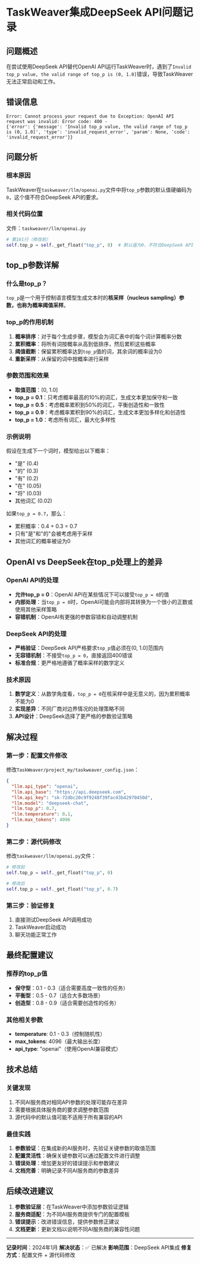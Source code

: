 # TaskWeaver集成DeepSeek API问题记录

## 问题概述

在尝试使用DeepSeek API替代OpenAI API运行TaskWeaver时，遇到了`Invalid top_p value, the valid range of top_p is (0, 1.0]`错误，导致TaskWeaver无法正常启动和工作。

## 错误信息

```
Error: Cannot process your request due to Exception: OpenAI API request was invalid: Error code: 400 - 
{'error': {'message': 'Invalid top_p value, the valid range of top_p is (0, 1.0]', 'type': 'invalid_request_error', 'param': None, 'code': 'invalid_request_error'}}
```

## 问题分析

### 根本原因
TaskWeaver在`taskweaver/llm/openai.py`文件中将`top_p`参数的默认值硬编码为`0`，这个值不符合DeepSeek API的要求。

### 相关代码位置
文件：`taskweaver/llm/openai.py`
```python
# 第101行（修改前）
self.top_p = self._get_float("top_p", 0)  # 默认值为0，不符合DeepSeek API要求
```

## top_p参数详解

### 什么是top_p？
`top_p`是一个用于控制语言模型生成文本时的**核采样（nucleus sampling）**参数，也称为**概率阈值采样**。

### top_p的作用机制

1. **概率排序**：对于每个生成步骤，模型会为词汇表中的每个词计算概率分数
2. **累积概率**：将所有词按概率从高到低排序，然后累积这些概率
3. **阈值截断**：保留累积概率达到`top_p`值的词，其余词的概率设为0
4. **重新采样**：从保留的词中按概率进行采样

### 参数范围和效果

- **取值范围**：(0, 1.0]
- **top_p = 0.1**：只考虑概率最高的10%的词汇，生成文本更加保守和一致
- **top_p = 0.5**：考虑概率累积到50%的词汇，平衡创造性和一致性
- **top_p = 0.9**：考虑概率累积到90%的词汇，生成文本更加多样化和创造性
- **top_p = 1.0**：考虑所有词汇，最大化多样性

### 示例说明
假设在生成下一个词时，模型给出以下概率：
- "是" (0.4)
- "的" (0.3)
- "有" (0.2)
- "在" (0.05)
- "将" (0.03)
- 其他词汇 (0.02)

如果`top_p = 0.7`，那么：
- 累积概率：0.4 + 0.3 = 0.7
- 只有"是"和"的"会被考虑用于采样
- 其他词汇的概率被设为0

## OpenAI vs DeepSeek在top_p处理上的差异

### OpenAI API的处理
- **允许top_p = 0**：OpenAI API在某些情况下可以接受`top_p = 0`的值
- **内部处理**：当`top_p = 0`时，OpenAI可能会内部将其转换为一个很小的正数或使用其他采样策略
- **容错机制**：OpenAI有更强的参数容错和自动调整机制

### DeepSeek API的处理
- **严格验证**：DeepSeek API严格要求`top_p`值必须在(0, 1.0]范围内
- **无容错机制**：不接受`top_p = 0`，直接返回400错误
- **标准合规**：更严格地遵循了概率采样的数学定义

### 技术原因
1. **数学定义**：从数学角度看，`top_p = 0`在核采样中是无意义的，因为累积概率不能为0
2. **实现差异**：不同厂商对边界情况的处理策略不同
3. **API设计**：DeepSeek选择了更严格的参数验证策略

## 解决过程

### 第一步：配置文件修改
修改`TaskWeaver/project_my/taskweaver_config.json`：
```json
{
  "llm.api_type": "openai",
  "llm.api_base": "https://api.deepseek.com",
  "llm.api_key": "sk-72dbc20c9f9248f39fac43b42970450d",
  "llm.model": "deepseek-chat",
  "llm.top_p": 0.7,
  "llm.temperature": 0.1,
  "llm.max_tokens": 4096
}
```

### 第二步：源代码修改
修改`taskweaver/llm/openai.py`文件：
```python
# 修改前
self.top_p = self._get_float("top_p", 0)

# 修改后
self.top_p = self._get_float("top_p", 0.7)
```

### 第三步：验证修复
1. 直接测试DeepSeek API调用成功
2. TaskWeaver启动成功
3. 聊天功能正常工作

## 最终配置建议

### 推荐的top_p值
- **保守型**：0.1 - 0.3（适合需要高度一致性的任务）
- **平衡型**：0.5 - 0.7（适合大多数场景）
- **创造型**：0.8 - 0.9（适合需要创造性的任务）

### 其他相关参数
- **temperature**: 0.1 - 0.3（控制随机性）
- **max_tokens**: 4096（最大输出长度）
- **api_type**: "openai"（使用OpenAI兼容模式）

## 技术总结

### 关键发现
1. 不同AI服务商对相同API参数的处理可能存在差异
2. 需要根据具体服务商的要求调整参数范围
3. 源代码中的默认值可能不适用于所有兼容的API

### 最佳实践
1. **参数验证**：在集成新的AI服务时，先验证关键参数的取值范围
2. **配置灵活性**：确保关键参数可以通过配置文件进行调整
3. **错误处理**：增加更友好的错误提示和参数建议
4. **文档完善**：明确记录不同AI服务商的参数差异

## 后续改进建议

1. **参数验证层**：在TaskWeaver中添加参数验证逻辑
2. **服务商适配**：为不同AI服务商提供专门的配置模板
3. **错误提示**：改进错误信息，提供参数修正建议
4. **文档更新**：更新文档以说明不同AI服务商的兼容性问题

---

**记录时间**：2024年1月
**解决状态**：✅ 已解决
**影响范围**：DeepSeek API集成
**修复方式**：配置文件 + 源代码修改 